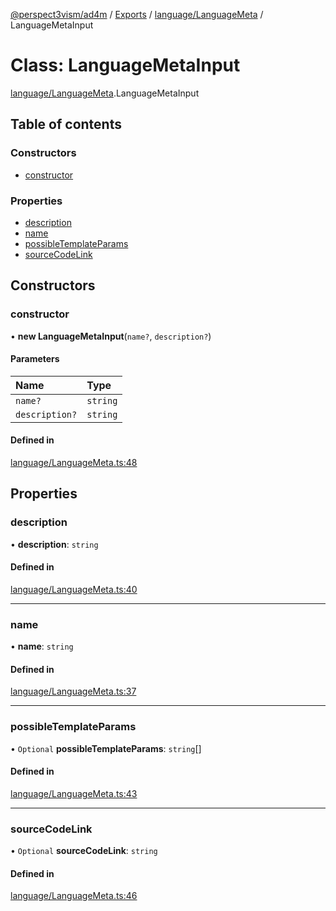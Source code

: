 [@perspect3vism/ad4m](../README.md) / [Exports](../modules.md) / [language/LanguageMeta](../modules/language_LanguageMeta.md) / LanguageMetaInput

# Class: LanguageMetaInput

[language/LanguageMeta](../modules/language_LanguageMeta.md).LanguageMetaInput

## Table of contents

### Constructors

- [constructor](language_LanguageMeta.LanguageMetaInput.md#constructor)

### Properties

- [description](language_LanguageMeta.LanguageMetaInput.md#description)
- [name](language_LanguageMeta.LanguageMetaInput.md#name)
- [possibleTemplateParams](language_LanguageMeta.LanguageMetaInput.md#possibletemplateparams)
- [sourceCodeLink](language_LanguageMeta.LanguageMetaInput.md#sourcecodelink)

## Constructors

### constructor

• **new LanguageMetaInput**(`name?`, `description?`)

#### Parameters

| Name | Type |
| :------ | :------ |
| `name?` | `string` |
| `description?` | `string` |

#### Defined in

[language/LanguageMeta.ts:48](https://github.com/perspect3vism/ad4m/blob/e76a46f1/core/src/language/LanguageMeta.ts#L48)

## Properties

### description

• **description**: `string`

#### Defined in

[language/LanguageMeta.ts:40](https://github.com/perspect3vism/ad4m/blob/e76a46f1/core/src/language/LanguageMeta.ts#L40)

___

### name

• **name**: `string`

#### Defined in

[language/LanguageMeta.ts:37](https://github.com/perspect3vism/ad4m/blob/e76a46f1/core/src/language/LanguageMeta.ts#L37)

___

### possibleTemplateParams

• `Optional` **possibleTemplateParams**: `string`[]

#### Defined in

[language/LanguageMeta.ts:43](https://github.com/perspect3vism/ad4m/blob/e76a46f1/core/src/language/LanguageMeta.ts#L43)

___

### sourceCodeLink

• `Optional` **sourceCodeLink**: `string`

#### Defined in

[language/LanguageMeta.ts:46](https://github.com/perspect3vism/ad4m/blob/e76a46f1/core/src/language/LanguageMeta.ts#L46)
